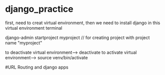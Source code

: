 # django_practice
first, need to creat virtual environment, then we need to install django in this virtual environment terminal

django-admin startproject myproject  // for creating project with project name "myproject"


to deactivate virtual environment--> deactivate
to activate virtual environment--> source venv/bin/activate


#URL Routing and django apps